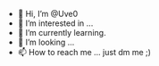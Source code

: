 - 👋 Hi, I’m @Uve0
- 👀 I’m interested in ...
- 🌱 I’m currently learning.
- 💞️ I’m looking ...
- 📫 How to reach me ... just dm me ;)

<!---
Uve0/Uve0 is a ✨ special ✨ repository because its `README.md` (this file) appears on your GitHub profile.
You can click the Preview link to take a look at your changes.
--->
